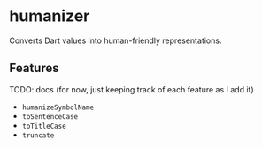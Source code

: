 # humanizer

Converts Dart values into human-friendly representations.


## Features

TODO: docs (for now, just keeping track of each feature as I add it)

* `humanizeSymbolName`
* `toSentenceCase`
* `toTitleCase`
* `truncate`